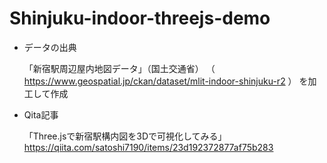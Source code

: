 # Shinjuku-indoor-threejs-demo

-   データの出典

    「新宿駅周辺屋内地図データ」（国土交通省）
    （ https://www.geospatial.jp/ckan/dataset/mlit-indoor-shinjuku-r2 ）
    を加工して作成

- Qita記事

    「Three.jsで新宿駅構内図を3Dで可視化してみる」
    https://qiita.com/satoshi7190/items/23d192372877af75b283
